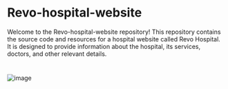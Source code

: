 #  Revo-hospital-website #
Welcome to the Revo-hospital-website repository! This repository contains the source code and resources for a hospital website called Revo Hospital. It is designed to provide information about the hospital, its services, doctors, and other relevant details.

#
![image](https://user-images.githubusercontent.com/101439988/234275888-00945211-475f-485e-9e01-31b4addce62d.png)
